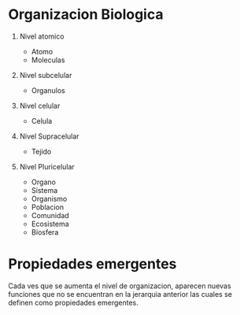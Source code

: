 # Organizacion Biologica

1. Nivel atomico
	- Atomo
	- Moleculas

2. Nivel subcelular
	- Organulos

3. Nivel celular
	- Celula

4. Nivel Supracelular
	- Tejido

5. Nivel Pluricelular
	- Organo
	- Sistema
	- Organismo
	- Poblacion
	- Comunidad
	- Ecosistema
	- Biosfera

# Propiedades emergentes

Cada ves que se aumenta el nivel de organizacion, aparecen nuevas funciones que no se encuentran en la jerarquia anterior las cuales se definen como propiedades emergentes.